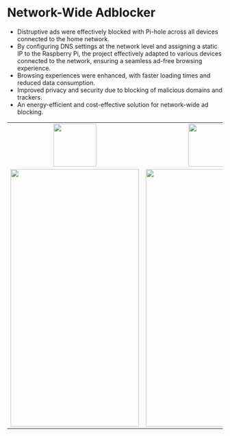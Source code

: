 # Network-Wide Adblocker
* Distruptive ads were effectively blocked with Pi-hole across all devices connected to the home network.
* By configuring DNS settings at the network level and assigning a static IP to the Raspberry Pi, the project effectively adapted to various devices connected to the network, ensuring a seamless ad-free browsing experience.
* Browsing experiences were enhanced, with faster loading times and reduced data consumption.
* Improved privacy and security due to blocking of malicious domains and trackers.
* An energy-efficient and cost-effective solution for network-wide ad blocking.


<table>
  <tr>
    <td align="center">
      <img src="https://github.com/etmkeskin/Network-Wide-Adblocker/assets/96024514/52e15ede-7cac-4b6d-a147-78170b996a23" width="100" height="100">
    </td>
    <td align="center">
      <img src="https://github.com/etmkeskin/Network-Wide-Adblocker/assets/96024514/ff594a6a-720d-4484-a845-e3c7b33a746a" width="100" height="100">
    </td>
    <td align="center">
      <img src="https://github.com/etmkeskin/Network-Wide-Adblocker/assets/96024514/194865ea-3583-49fb-bf80-4a9d525bc30a" width="100" height="100">
    </td>
  </tr>
  <tr>
    <td align="center">
      <img src="https://github.com/etmkeskin/Network-Wide-Adblocker/assets/96024514/a1488703-2c19-42e1-81f9-8b7a6c73cdfa" width="300" height="600">
    </td>
    <td align="center">
      <img src="https://github.com/etmkeskin/Network-Wide-Adblocker/assets/96024514/77f754fc-4e58-42c7-a21c-c226a2729c62" width="300" height="600">
    </td>
  </tr>
</table>
